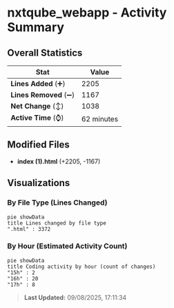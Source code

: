 # nxtqube_webapp - Activity Summary 

## Overall Statistics

| Stat                   | Value                                                             |
| ---------------------- | ----------------------------------------------------------------- |
| **Lines Added** (➕)   | 2205                                          |
| **Lines Removed** (➖) | 1167                                        |
| **Net Change** (↕)    | 1038                |
| **Active Time** (⌚)   | 62 minutes |


## Modified Files
- **index (1).html** (+2205, -1167)

## Visualizations

### By File Type (Lines Changed)

```mermaid
pie showData
title Lines changed by file type
".html" : 3372
```

### By Hour (Estimated Activity Count)

```mermaid
pie showData
title Coding activity by hour (count of changes)
"15h" : 2
"16h" : 20
"17h" : 8
```


> **Last Updated:** 09/08/2025, 17:11:34